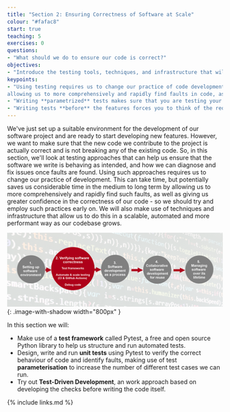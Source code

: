 ```yaml
---
title: "Section 2: Ensuring Correctness of Software at Scale"
colour: "#fafac8"
start: true
teaching: 5
exercises: 0
questions:
- "What should we do to ensure our code is correct?"
objectives:
- "Introduce the testing tools, techniques, and infrastructure that will be used in this section."
keypoints:
- "Using testing requires us to change our practice of code development, but saves time in the long run by
allowing us to more comprehensively and rapidly find faults in code, as well as giving us greater confidence in the correctness of our code."
- "Writing **parametrized** tests makes sure that you are testing your software in different scenarios."
- "Writing tests **before** the features forces you to think of the requirements and best possible implementations in advance."
---
```


We've just set up a suitable environment for the development of our software project
and are ready to start developing new features.
However, we want to make sure that the new code we contribute to the project
is actually correct and is not breaking any of the existing code.
So, in this section,
we'll look at testing approaches that can help us ensure
that the software we write is behaving as intended,
and how we can diagnose and fix issues once faults are found.
Using such approaches requires us to change our practice of development.
This can take time, but potentially saves us considerable time
in the medium to long term
by allowing us to more comprehensively and rapidly find such faults,
as well as giving us greater confidence in the correctness of our code -
so we should try and employ such practices early on.
We will also make use of techniques and infrastructure that allow us to do this
in a scalable, automated and more performant way as our codebase grows.

![Tools for scaled software testing](../fig/section2-overview.png){: .image-with-shadow width="800px" }

In this section we will:

- Make use of a **test framework** called Pytest,
  a free and open source Python library to help us structure and run automated tests.
- Design, write and run **unit tests** using Pytest
  to verify the correct behaviour of code and identify faults,
  making use of test **parameterisation**
  to increase the number of different test cases we can run.
- Try out **Test-Driven Development**, an work approach based on developing the checks
  before writing the code itself.

{% include links.md %}
